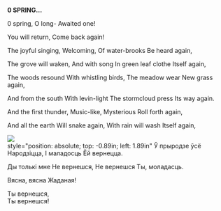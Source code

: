  
**0  SPRING...**

0  spring, O long- Awaited one!

You will return, Come back again!

The joyful singing, Welcoming, Of water-brooks Be heard again,

The grove will waken, And with song In green leaf clothe Itself again,

The woods resound With whistling birds, The meadow wear New grass again,

And from the south With levin-light The stormcloud press Its way again.

And the first thunder, Music-like, Mysterious Roll forth again,

And all the earth Will snake again, With rain will wash Itself again,

![](2022-%D0%9C%D1%96%D0%BD%D1%81%D0%BA-%D0%BB%D1%83%D1%87%D0%BD%D0%B0%D1%81%D1%86%D1%8C-%D0%BC%D1%96%D0%BA%D0%BE%D0%BB%D0%B0-%D0%BC%D1%8F%D1%82%D0%BB%D1%96%D1%86%D0%BA%D1%96_html_8fa2b02f4276c6eb.jpg)  
style="position: absolute; top: -0.89in; left: 1.89in" Ў прыродзе ўсё Народзіцца, I маладосць Ёй вернецца.

Ды толькі мне He вернешся, He вернешся Ты, моладасць.

Вясна, вясна Жаданая!

Ты вернешся,  
Ты вернешся!
